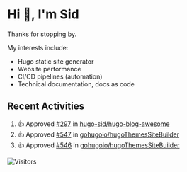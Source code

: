 # Hi 👋, I'm Sid

Thanks for stopping by. 

My interests include:
- Hugo static site generator
- Website performance
- CI/CD pipelines (automation)
- Technical documentation, docs as code


## Recent Activities

<!--RECENT_ACTIVITY:start-->
1. 👍 Approved [#297](https://github.com/hugo-sid/hugo-blog-awesome/pull/297#pullrequestreview-2767892878) in [hugo-sid/hugo-blog-awesome](https://github.com/hugo-sid/hugo-blog-awesome)<br>
2. 👍 Approved [#547](https://github.com/gohugoio/hugoThemesSiteBuilder/pull/547#pullrequestreview-2727310353) in [gohugoio/hugoThemesSiteBuilder](https://github.com/gohugoio/hugoThemesSiteBuilder)<br>
3. 👍 Approved [#546](https://github.com/gohugoio/hugoThemesSiteBuilder/pull/546#pullrequestreview-2724014237) in [gohugoio/hugoThemesSiteBuilder](https://github.com/gohugoio/hugoThemesSiteBuilder)<br>
<!--RECENT_ACTIVITY:end-->

![Visitors](https://api.visitorbadge.io/api/visitors?path=https%3A%2F%2Fgithub.com%2Fhugo-sid%2Fhugo-sid&countColor=%2337d67a&style=flat&labelStyle=upper)
